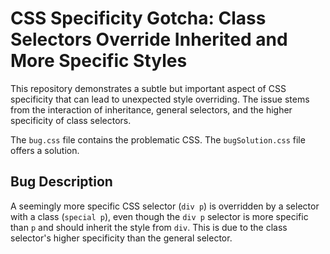 # CSS Specificity Gotcha: Class Selectors Override Inherited and More Specific Styles

This repository demonstrates a subtle but important aspect of CSS specificity that can lead to unexpected style overriding.  The issue stems from the interaction of inheritance, general selectors, and the higher specificity of class selectors.

The `bug.css` file contains the problematic CSS. The `bugSolution.css` file offers a solution.

## Bug Description

A seemingly more specific CSS selector (`div p`) is overridden by a selector with a class (`special p`), even though the `div p` selector is more specific than `p` and should inherit the style from `div`. This is due to the class selector's higher specificity than the general selector.